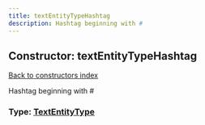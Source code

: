 ```yaml
---
title: textEntityTypeHashtag
description: Hashtag beginning with #
---
```

## Constructor: textEntityTypeHashtag  
[Back to constructors index](index.md)



Hashtag beginning with #




### Type: [TextEntityType](../types/TextEntityType.md)


